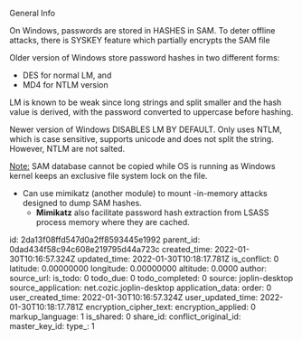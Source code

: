 General Info

On Windows, passwords are stored in HASHES in SAM. To deter offline attacks, there is SYSKEY feature which partially encrypts the SAM file

Older version of Windows store password hashes in two different forms:

- DES for normal LM, and
- MD4 for NTLM version

LM is known to be weak since long strings and split smaller and the hash value is derived, with the password converted to uppercase before hashing.

Newer version of Windows DISABLES LM BY DEFAULT. Only uses NTLM, which is case sensitive, supports unicode and does not split the string.
However, NTLM are not salted.

<ins>Note:</ins> SAM database cannot be copied while OS is running as Windows kernel keeps an exclusive file system lock on the file.

- Can use mimikatz (another module) to mount -in-memory attacks designed to dump SAM hashes.
    - **Mimikatz** also facilitate password hash extraction from LSASS process memory where they are cached.

id: 2da13f08ffd547d0a2ff8593445e1992
parent_id: 0dad434f58c94c608e219795d44a723c
created_time: 2022-01-30T10:16:57.324Z
updated_time: 2022-01-30T10:18:17.781Z
is_conflict: 0
latitude: 0.00000000
longitude: 0.00000000
altitude: 0.0000
author: 
source_url: 
is_todo: 0
todo_due: 0
todo_completed: 0
source: joplin-desktop
source_application: net.cozic.joplin-desktop
application_data: 
order: 0
user_created_time: 2022-01-30T10:16:57.324Z
user_updated_time: 2022-01-30T10:18:17.781Z
encryption_cipher_text: 
encryption_applied: 0
markup_language: 1
is_shared: 0
share_id: 
conflict_original_id: 
master_key_id: 
type_: 1